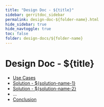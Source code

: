 ```yaml
---
title: "Design Doc - ${title}"
sidebar: gerritdoc_sidebar
permalink: design-doc-${folder-name}.html
hide_sidebar: true
hide_navtoggle: true
toc: false
folder: design-docs/${folder-name}
---
```


# Design Doc - ${title}

* [Use Cases](use-cases.html)
* [Solution - ${solution-name-1}](solution-1.html)
* [Solution - ${solution-name-2}](solution-2.html)
* ...
* [Conclusion](conclusion.html)


